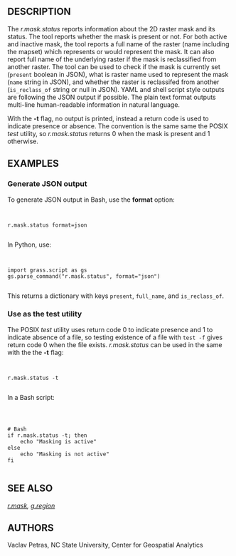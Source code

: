 
## DESCRIPTION

The *r.mask.status* reports information about the 2D raster mask and its
status. The tool reports whether the mask is present or not. For both active
and inactive mask, the tool reports a full name of the raster (name including
the mapset) which represents or would represent the mask.
It can also report full name of the underlying raster if the mask is
reclassified from another raster.
The tool can be used to check if the mask is currently set
(`present` boolean in JSON), what is raster name used to represent
the mask (`name` string in JSON), and whether the raster is
reclassifed from another (`is_reclass_of` string or null in JSON).
YAML and shell script style outputs are following the JSON output if possible.
The plain text format outputs multi-line human-readable information in natural
language.

With the **-t** flag, no output is printed, instead a return code is used to
indicate presence or absence. The convention is the same same the POSIX
*test* utility, so *r.mask.status* returns 0 when the mask is
present and 1 otherwise.

## EXAMPLES

### Generate JSON output

To generate JSON output in Bash, use the **format** option:

```


r.mask.status format=json


```

In Python, use:

```


import grass.script as gs
gs.parse_command("r.mask.status", format="json")


```

This returns a dictionary with keys `present`,
`full_name`, and `is_reclass_of`.

### Use as the test utility

The POSIX *test* utility uses return code 0 to indicate presence
and 1 to indicate absence of a file, so testing existence of a file with
`test -f` gives return code 0 when the file exists.
*r.mask.status* can be used in the same with the the **-t** flag:

```


r.mask.status -t


```

In a Bash script:

```



# Bash
if r.mask.status -t; then
    echo "Masking is active"
else
    echo "Masking is not active"
fi


```

## SEE ALSO

*[r.mask](r.mask.html),
[g.region](g.region.html)*

## AUTHORS

Vaclav Petras, NC State University, Center for Geospatial Analytics
